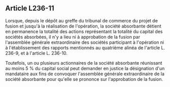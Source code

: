Article L236-11
----
Lorsque, depuis le dépôt au greffe du tribunal de commerce du projet de fusion
et jusqu'à la réalisation de l'opération, la société absorbante détient en
permanence la totalité des actions représentant la totalité du capital des
sociétés absorbées, il n'y a lieu ni à approbation de la fusion par l'assemblée
générale extraordinaire des sociétés participant à l'opération ni à
l'établissement des rapports mentionnés au quatrième alinéa de l'article L.
236-9, et à l'article L. 236-10.

Toutefois, un ou plusieurs actionnaires de la société absorbante réunissant au
moins 5 % du capital social peut demander en justice la désignation d'un
mandataire aux fins de convoquer l'assemblée générale extraordinaire de la
société absorbante pour qu'elle se prononce sur l'approbation de la fusion.
